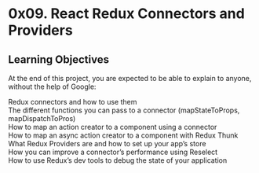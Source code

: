 # 0x09. React Redux Connectors and Providers  
## Learning Objectives 
At the end of this project, you are expected to be able to explain to anyone, without the help of Google:

Redux connectors and how to use them                                
The different functions you can pass to a connector (mapStateToProps, mapDispatchToPros)        
	How to map an action creator to a component using a connector                         
	How to map an async action creator to a component with Redux Thunk         
	What Redux Providers are and how to set up your app’s store                
	How you can improve a connector’s performance using Reselect            
	How to use Redux’s dev tools to debug the state of your application         
